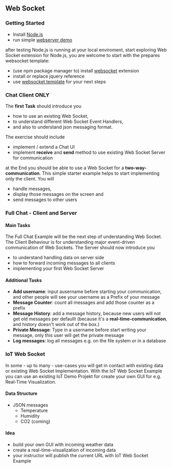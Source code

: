 

## Web Socket
### Getting Started
- Install [Node.js](https://nodejs.org/en/ "Node.js")
- run simple [webserver demo](https://github.com/michaelulm/DistributedComputing/blob/master/Web%20Socket%20/node-webserver/app.s "Webserver Demo with Node.js")

after testing Node.js is running at your local enviroment, start exploring Web Socket extension for Node.js, you are welcome to start with the prepares websocket template:

- (use npm package manager to) install [websocket](https://www.npmjs.com/package/websocket) extension
- install or replace jquery reference
- use [websocket template](https://github.com/michaelulm/DistributedComputing/blob/master/Web%20Socket%20/node-websocket-simple) for your next steps
 


### Chat Client ONLY
The **first Task** should introduce you 

- how to use an existing Web Socket, 
- to understand different Web Socket Event Handlers,
- and also to understand json messaging format.

The exercise should include

- implement / extend a Chat UI
- implement **receive** and **send** method to use existing Web Socket Server for communication 

at the End you should be able to use a Web Socket for a **two-way-communication**.
This simple starter example helps to start implementing only the client. You will 

- handle messages,  
- display those messages on the screen and 
- send messages to other users


### Full Chat - Client and Server
#### Main Tasks

The Full Chat Example will be the next step of understanding Web Socket. The Client Behaviour is for understanding major event-driven communication of Web Sockets. The Server should now introduce you

- to understand handling data on server side
- how to forward incoming messages to all clients
- implementing your first Web Socket Server


#### Additional Tasks
- **Add username**: input ausername before starting your communication, and other people will see your username as a Prefix of your message
- **Message Counter**: count all messages and add those counter as a prefix
- **Message History**: add a message history, because new users will not get old messages per defaullt (because it's a **real-time-communication**, and history doesn't work out of the box.)
- **Private Message**: Type in a username before start writing your message, only this user will get the private message
- **Log messages**: log all messages e.g. on the file system or in a database


### IoT Web Socket
In some - up to many - use-cases you will get in contact with existing data or existing Web Socket Implementation. With the IoT Web Socket Example you can use an existing IoT Demo Projekt for create your own GUI for e.g. Real-Time Visualization.

#### Data Structure
- JSON messages
	- Temperature
	- Humidity
	- CO2 (coming)

#### Idea

- build your own GUI with incoming weather data
- create a real-time-visualization of incoming data
- your instructor will publish the current URL with IoT Web Socket Example

